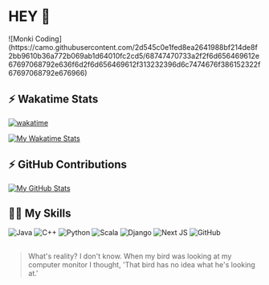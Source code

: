 # HEY 👋 
<div align=”center”>
![Monki Coding](https://camo.githubusercontent.com/2d545c0e1fed8ea2641988bf214de8f2bb9610b36a772b069ab1d64010fc2cd5/68747470733a2f2f6d656469612e67697068792e636f6d2f6d656469612f313232396d6c7474676f386152322f67697068792e676966)

## :zap: Wakatime Stats

  [![wakatime](https://wakatime.com/badge/user/e51838f2-adab-486b-9d25-4b89659eff1c.svg)](https://wakatime.com/@e51838f2-adab-486b-9d25-4b89659eff1c)
  
  [![My Wakatime Stats](https://github-readme-stats.vercel.app/api/wakatime?username=alleshi&layout=compact&theme=algolia)](https://github.com/a-lleshi)

## :zap: GitHub Contributions

   [![My GitHub Stats](https://github-readme-stats.vercel.app/api?username=a-lleshi&show_icons=true&count_private=true&theme=algolia)](https://github.com/a-lleshi)

## 👨‍💻 My Skills 

![Java](https://img.shields.io/badge/java-%23ED8B00.svg?style=for-the-badge&logo=java&logoColor=white)
![C++](https://img.shields.io/badge/c++-%2300599C.svg?style=for-the-badge&logo=c%2B%2B&logoColor=white)
![Python](https://img.shields.io/badge/python-3670A0?style=for-the-badge&logo=python&logoColor=ffdd54)
![Scala](https://img.shields.io/badge/scala-%23DC322F.svg?style=for-the-badge&logo=scala&logoColor=white)
![Django](https://img.shields.io/badge/django-%23092E20.svg?style=for-the-badge&logo=django&logoColor=white)
![Next JS](https://img.shields.io/badge/Next-black?style=for-the-badge&logo=next.js&logoColor=white)
![GitHub](https://img.shields.io/badge/github-%23121011.svg?style=for-the-badge&logo=github&logoColor=white)

##
> What's reality? I don't know. When my bird was looking at my computer monitor I thought, 'That bird has no idea what he's looking at.'
</div>
